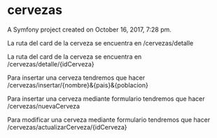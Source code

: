 cervezas
========

A Symfony project created on October 16, 2017, 7:28 pm.

La ruta del card de la cerveza se encuentra en /cervezas/detalle

La ruta del card de la cerveza se encuentra en /cervezas/detalle/{idCerveza}

Para insertar una cerveza tendremos que hacer /cervezas/insertar/{nombre}&{pais}&{poblacion}

Para insertar una cerveza mediante formulario tendremos que hacer /cervezas/nuevaCerveza

Para modificar una cerveza mediante formulario tendremos que hacer /cervezas/actualizarCerveza/{idCerveza}
